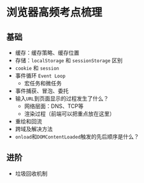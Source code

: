 # 浏览器高频考点梳理

## 基础

- 缓存：缓存策略、缓存位置
- 存储：`localStorage` 和 `sessionStorage` 区别
- `cookie` 和 `session`
- 事件循环 `Event Loop`
  - 宏任务和微任务
- 事件捕获、冒泡、委托
- 输入`URL`到页面显示的过程发生了什么？
  - 网络层面：DNS、TCP等
  - 渲染过程（前端可以把重点放在这里）
- 重绘和回流
- 跨域及解决方法
- `onload`和`DOMContentLoaded`触发的先后顺序是什么？

## 进阶

- 垃圾回收机制

